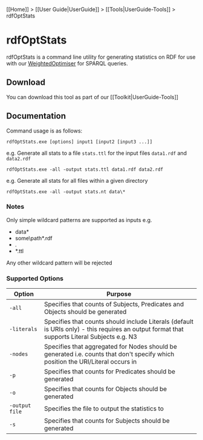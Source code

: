 [[Home]] > [[User Guide|UserGuide]] > [[Tools|UserGuide-Tools]] > rdfOptStats

# rdfOptStats 

rdfOptStats is a command line utility for generating statistics on RDF for use with our  [WeightedOptimiser](https://dotnetrdf.github.io/api/html/T_VDS_RDF_Query_Optimisation_WeightedOptimiser.htm) for SPARQL queries.

## Download 

You can download this tool as part of our [[Toolkit|UserGuide-Tools]]

## Documentation 

Command usage is as follows:

```
rdfOptStats.exe [options] input1 [input2 [input3 ...]]
```

e.g. Generate all stats to a file `stats.ttl` for the input files `data1.rdf` and `data2.rdf`

```
rdfOptStats.exe -all -output stats.ttl data1.rdf data2.rdf
```

e.g. Generate all stats for all files within a given directory

```
rdfOptStats.exe -all -output stats.nt data\*
```

### Notes 

Only simple wildcard patterns are supported as inputs e.g.

* data\*
* some\path\*.rdf
* *.*
* *.ttl

Any other wildcard pattern will be rejected

### Supported Options 

| Option | Purpose |
| --- | --- |
| `-all` | Specifies that counts of Subjects, Predicates and Objects should be generated |
| `-literals` | Specifies that counts should include Literals (default is URIs only) - this requires an output format that supports Literal Subjects e.g. N3 |
| `-nodes` | Specifies that aggregated for Nodes should be generated i.e. counts that don't specify which position the URI/Literal occurs in |
| `-p` | Specifies that counts for Predicates should be generated |
| `-o` | Specifies that counts for Objects should be generated |
| `-output file` | Specifies the file to output the statistics to |
| `-s` | Specifies that counts for Subjects should be generated |